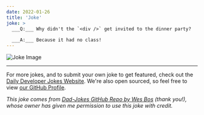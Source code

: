 ```yaml
---
date: 2022-01-26
title: 'Joke'
joke: >
  ___Q:___ Why didn't the `<div />` get invited to the dinner party?
  
  ___A:___ Because it had no class!
---
```



![Joke Image](https://private.xtrp.io/projects/DailyDeveloperJokes/public_image_server/images/5e12591e45d64.png)

---

For more jokes, and to submit your own joke to get featured, check out the [Daily Developer Jokes Website](https://dailydeveloperjokes.github.io/). We're also open sourced, so feel free to view [our GitHub Profile](https://github.com/dailydeveloperjokes).


_This joke comes from [Dad-Jokes GitHub Repo by Wes Bos](https://github.com/wesbos/dad-jokes) (thank you!), whose owner has given me permission to use this joke with credit._

<!--
Joke text:
**Q:** Why didn't the `<div />` get invited to the dinner party?

**A:** Because it had no class!
 -->


